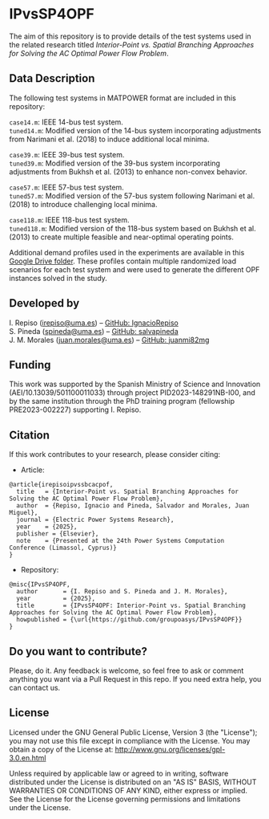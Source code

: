 # IPvsSP4OPF

The aim of this repository is to provide details of the test systems used in the related research titled *Interior-Point vs. Spatial Branching Approaches for Solving the AC Optimal Power Flow Problem*.

## Data Description

The following test systems in MATPOWER format are included in this repository:

`case14.m`: IEEE 14-bus test system.  
`tuned14.m`: Modified version of the 14-bus system incorporating adjustments from Narimani et al. (2018) to induce additional local minima.  

`case39.m`: IEEE 39-bus test system.  
`tuned39.m`: Modified version of the 39-bus system incorporating adjustments from Bukhsh et al. (2013) to enhance non-convex behavior.  

`case57.m`: IEEE 57-bus test system.  
`tuned57.m`: Modified version of the 57-bus system following Narimani et al. (2018) to introduce challenging local minima.  

`case118.m`: IEEE 118-bus test system.  
`tuned118.m`: Modified version of the 118-bus system based on Bukhsh et al. (2013) to create multiple feasible and near-optimal operating points.

Additional demand profiles used in the experiments are available in this [Google Drive folder](https://drive.google.com/drive/folders/1WwzTVfucZOSkYoODJmy0K3P5ZJQKuJiR?usp=sharing). These profiles contain multiple randomized load scenarios for each test system and were used to generate the different OPF instances solved in the study.

## Developed by

I. Repiso (irepiso@uma.es) – [GitHub: IgnacioRepiso](https://github.com/IgnacioRepiso)  
S. Pineda (spineda@uma.es) – [GitHub: salvapineda](https://salvapineda.github.io/)  
J. M. Morales (juan.morales@uma.es) – [GitHub: juanmi82mg](https://juanmi82mg.github.io/)

## Funding

This work was supported by the Spanish Ministry of Science and Innovation (AEI/10.13039/501100011033) through project PID2023-148291NB-I00, and by the same institution through the PhD training program (fellowship PRE2023-002227) supporting I. Repiso.

## Citation

If this work contributes to your research, please consider citing:

* Article:
```
@article{irepisoipvssbcacpof,
  title   = {Interior-Point vs. Spatial Branching Approaches for Solving the AC Optimal Power Flow Problem},
  author  = {Repiso, Ignacio and Pineda, Salvador and Morales, Juan Miguel},
  journal = {Electric Power Systems Research},
  year    = {2025},
  publisher = {Elsevier},
  note    = {Presented at the 24th Power Systems Computation Conference (Limassol, Cyprus)}
}
```
* Repository:
```
@misc{IPvsSP4OPF,
  author       = {I. Repiso and S. Pineda and J. M. Morales},
  year         = {2025},
  title        = {IPvsSP4OPF: Interior-Point vs. Spatial Branching Approaches for Solving the AC Optimal Power Flow Problem},
  howpublished = {\url{https://github.com/groupoasys/IPvsSP4OPF}}
}
```

## Do you want to contribute?

Please, do it. Any feedback is welcome, so feel free to ask or comment anything you want via a Pull Request in this repo. If you need extra help, you can contact us.

## License

Licensed under the GNU General Public License, Version 3 (the "License"); you may not use this file except in compliance with the License. You may obtain a copy of the License at: http://www.gnu.org/licenses/gpl-3.0.en.html

Unless required by applicable law or agreed to in writing, software distributed under the License is distributed on an "AS IS" BASIS, WITHOUT WARRANTIES OR CONDITIONS OF ANY KIND, either express or implied. See the License for the License governing permissions and limitations under the License.
